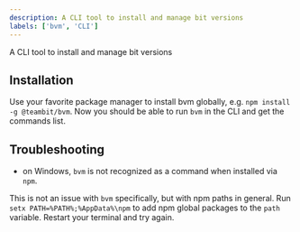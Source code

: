 ```yaml
---
description: A CLI tool to install and manage bit versions
labels: ['bvm', 'CLI']
---
```


A CLI tool to install and manage bit versions

## Installation
Use your favorite package manager to install bvm globally, e.g. `npm install -g @teambit/bvm`.
Now you should be able to run `bvm` in the CLI and get the commands list.

## Troubleshooting
- on Windows, `bvm` is not recognized as a command when installed via `npm`.

This is not an issue with `bvm` specifically, but with npm paths in general. Run `setx PATH=%PATH%;%AppData%\npm` to add npm global packages to the `path` variable. Restart your terminal and try again.